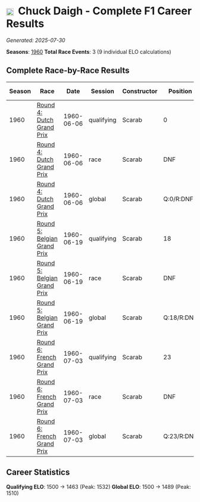 # <img src="https://upload.wikimedia.org/wikipedia/commons/a/a4/Flag_of_the_United_States.svg" alt="United States" width="20" height="auto" style="vertical-align: middle; margin-right: 5px;" onerror="this.outerHTML='🇺🇸'; this.style.marginRight='5px';"/> Chuck Daigh - Complete F1 Career Results

*Generated: 2025-07-30*

**Seasons**: [1960](../results/1960-season-report.md)
**Total Race Events**: 3 (9 individual ELO calculations)

## Complete Race-by-Race Results

| Season | Race | Date | Session | Constructor | Position | Starting ELO | ELO Change | Final ELO | Teammate |
|--------|------|------|---------|-------------|----------|--------------|------------|-----------|----------|
| 1960 | [Round 4: Dutch Grand Prix](../results/1960-season-report.md#round-4-dutch-grand-prix) | 1960-06-06 | qualifying | Scarab | 0 | 1500 | +32 | 1532 | <img src="https://upload.wikimedia.org/wikipedia/commons/a/a4/Flag_of_the_United_States.svg" alt="United States" width="20" height="auto" style="vertical-align: middle; margin-right: 5px;" onerror="this.outerHTML='🇺🇸'; this.style.marginRight='5px';"/> Lance Reventlow |
| 1960 | [Round 4: Dutch Grand Prix](../results/1960-season-report.md#round-4-dutch-grand-prix) | 1960-06-06 | race | Scarab | DNF | 1500 | N/A | 1500 | <img src="https://upload.wikimedia.org/wikipedia/commons/a/a4/Flag_of_the_United_States.svg" alt="United States" width="20" height="auto" style="vertical-align: middle; margin-right: 5px;" onerror="this.outerHTML='🇺🇸'; this.style.marginRight='5px';"/> Lance Reventlow |
| 1960 | [Round 4: Dutch Grand Prix](../results/1960-season-report.md#round-4-dutch-grand-prix) | 1960-06-06 | global | Scarab | Q:0/R:DNF | 1500 | +10 | 1510 | <img src="https://upload.wikimedia.org/wikipedia/commons/a/a4/Flag_of_the_United_States.svg" alt="United States" width="20" height="auto" style="vertical-align: middle; margin-right: 5px;" onerror="this.outerHTML='🇺🇸'; this.style.marginRight='5px';"/> Lance Reventlow |
| 1960 | [Round 5: Belgian Grand Prix](../results/1960-season-report.md#round-5-belgian-grand-prix) | 1960-06-19 | qualifying | Scarab | 18 | 1532 | -38 | 1494 | <img src="https://upload.wikimedia.org/wikipedia/commons/a/a4/Flag_of_the_United_States.svg" alt="United States" width="20" height="auto" style="vertical-align: middle; margin-right: 5px;" onerror="this.outerHTML='🇺🇸'; this.style.marginRight='5px';"/> Lance Reventlow |
| 1960 | [Round 5: Belgian Grand Prix](../results/1960-season-report.md#round-5-belgian-grand-prix) | 1960-06-19 | race | Scarab | DNF | 1500 | N/A | 1500 | <img src="https://upload.wikimedia.org/wikipedia/commons/a/a4/Flag_of_the_United_States.svg" alt="United States" width="20" height="auto" style="vertical-align: middle; margin-right: 5px;" onerror="this.outerHTML='🇺🇸'; this.style.marginRight='5px';"/> Lance Reventlow |
| 1960 | [Round 5: Belgian Grand Prix](../results/1960-season-report.md#round-5-belgian-grand-prix) | 1960-06-19 | global | Scarab | Q:18/R:DNF | 1510 | -11 | 1498 | <img src="https://upload.wikimedia.org/wikipedia/commons/a/a4/Flag_of_the_United_States.svg" alt="United States" width="20" height="auto" style="vertical-align: middle; margin-right: 5px;" onerror="this.outerHTML='🇺🇸'; this.style.marginRight='5px';"/> Lance Reventlow |
| 1960 | [Round 6: French Grand Prix](../results/1960-season-report.md#round-6-french-grand-prix) | 1960-07-03 | qualifying | Scarab | 23 | 1494 | -31 | 1463 | <img src="https://upload.wikimedia.org/wikipedia/commons/a/a4/Flag_of_the_United_States.svg" alt="United States" width="20" height="auto" style="vertical-align: middle; margin-right: 5px;" onerror="this.outerHTML='🇺🇸'; this.style.marginRight='5px';"/> Richie Ginther |
| 1960 | [Round 6: French Grand Prix](../results/1960-season-report.md#round-6-french-grand-prix) | 1960-07-03 | race | Scarab | DNF | 1500 | N/A | 1500 | <img src="https://upload.wikimedia.org/wikipedia/commons/a/a4/Flag_of_the_United_States.svg" alt="United States" width="20" height="auto" style="vertical-align: middle; margin-right: 5px;" onerror="this.outerHTML='🇺🇸'; this.style.marginRight='5px';"/> Richie Ginther |
| 1960 | [Round 6: French Grand Prix](../results/1960-season-report.md#round-6-french-grand-prix) | 1960-07-03 | global | Scarab | Q:23/R:DNF | 1498 | -9 | 1489 | <img src="https://upload.wikimedia.org/wikipedia/commons/a/a4/Flag_of_the_United_States.svg" alt="United States" width="20" height="auto" style="vertical-align: middle; margin-right: 5px;" onerror="this.outerHTML='🇺🇸'; this.style.marginRight='5px';"/> Richie Ginther |

## Career Statistics

**Qualifying ELO**: 1500 → 1463 (Peak: 1532)
**Global ELO**: 1500 → 1489 (Peak: 1510)
